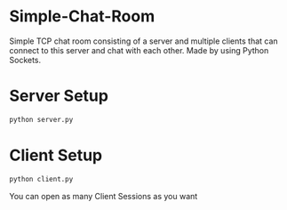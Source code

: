 # Simple-Chat-Room
Simple TCP chat room consisting of a server and multiple clients that can connect to this server and chat with each other. Made by using Python Sockets.

# Server Setup

~~~bash
python server.py
~~~

# Client Setup

~~~bash
python client.py
~~~

You can open as many Client Sessions as you want
